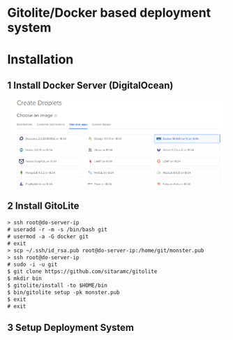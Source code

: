 # Gitolite/Docker based deployment system


# Installation

## 1 Install Docker Server (DigitalOcean)

![](doc/img/do-docker.png)

## 2 Install GitoLite

```
> ssh root@do-server-ip
# useradd -r -m -s /bin/bash git
# usermod -a -G docker git
# exit
> scp ~/.ssh/id_rsa.pub root@do-server-ip:/home/git/monster.pub
> ssh root@do-server-ip
# sudo -i -u git
$ git clone https://github.com/sitaramc/gitolite
$ mkdir bin
$ gitolite/install -to $HOME/bin
$ bin/gitolite setup -pk monster.pub
$ exit
# exit
```

## 3 Setup Deployment System

